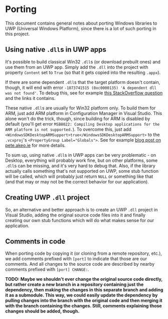 # Porting

This document contains general notes about porting Windows libraries to UWP (Universal Windows Platform), since there is a lot of such porting in this project.

## Using native `.dll`s in UWP apps

It's possible to build classical Win32 `.dll`s (or download prebuilt ones) and use them from an UWP app.
Simply add the `.dll` into the project with property `Content` set to `True` (so that it gets copied into the resulting `.appx`).

If there are some dependent `.dll`s that the target platform doesn't contain, though, it will end with error `-1073741515 (0xc0000135) 'A dependent dll was not found'`.
To debug this, see for example [this StackOverflow question](https://stackoverflow.com/q/44659598) and the links it contains.

These native `.dll`s are usually for Win32 platform only.
To build them for ARM, just add ARM platform in Configuration Manager in Visual Studio.
This alone won't do the trick, though, since building for ARM is disabled by default (you'll get error `MSB8022: Compiling Desktop applications for the ARM platform is not supported.`).
To overcome this, just add `<WindowsSDKDesktopARMSupport>true</WindowsSDKDesktopARMSupport>` to the `.vcxproj`'s `<PropertyGroup Label="Globals">`.
See for example [blog post on pete.akeo.ie](http://pete.akeo.ie/2017/05/compiling-desktop-arm-applications-with.html) for more details.

To sum up, using native `.dll`s in UWP apps can be very problematic - on Desktop, everything will probably work fine, but on other platforms, some `.dll`s can be missing, and it's very hard to debug that.
Also, if the library actually calls something that's not supported on UWP, some stub function will be called, which will probably just return `NULL` or something like that (and that may or may not be the correct behavior for our application).

## Creating UWP `.dll` project

So, an alternative and better approach is to create an UWP `.dll` project in Visual Studio, adding the original source code files into it and finally creating our own stub functions which will do what makes sense for our application.

## Comments in code

When porting code by copying it (or cloning from a remote repository, etc.), we add comments prefixed with `[port]` to indicate that those are our comments.
And all changes to the source code are described by nearby comments prefixed with `[port] CHANGE:`.

**TODO: Maybe we shouldn't ever change the original source code directly, but rather create a new branch in a repository containing just the dependency, then making the changes in this separate branch and adding it as a submodule.
This way, we could easily update the dependency by pulling changes into the branch with the original code and then merging it with the branch containing the changes.
Still, comments explaining those changes should be added, though.**

